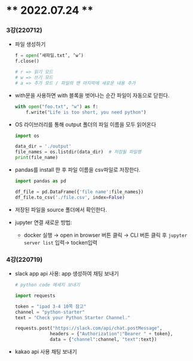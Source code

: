 # ** 2022.07.24 **

### 3강(220712)

- 파일 생성하기
    
    ```python
    f = open(’새파일.txt’, ‘w’)
    f.close()
    
    # r => 읽기 모드
    # w => 쓰기 모드
    # a => 추가 모드 / 파일의 맨 마지막에 새로운 내용 추가
    ```
    
- with문을 사용하면 with 블록을 벗어나는 순간 파일이 자동으로 닫힌다.
    
    ```python
    with open("foo.txt", "w") as f:
    	f.write("Life is too short, you need python")
    ```
    
- OS 라이브러리를 통해 output 폴더의 파일 이름을 모두 읽어온다
    
    ```python
    import os
    
    data_dir = './output'
    file_names = os.listdir(data_dir)  # 저장될 파일명
    print(file_name)
    ```
    
- pandas를 install 한 후 파일 이름을 csv파일로 저장한다.
    
    ```python
    import pandas as pd
    
    df_file = pd.DataFrame({'file name':file_names})
    df_file.to_csv('./file.csv', index=False)
    ```
    
- 저장된 파일을 source 폴더에서 확인한다.
- jupyter 연결 새로운 방법:
    - docker 실행 → open in browser 버튼 클릭 → CLI 버튼 클릭 후 `jupyter server list` 입력→ tocken입력

### 4강(220719)

- slack app api 사용: app 생성하여 채팅 보내기
    
    ```python
    # python code 메세지 보내기
    
    import requests
    
    token = "ipad 3-4 10쪽 참고"
    channel = "python-starter"
    text = "Check your Python Starter Channel."
    
    requests.post("https://slack.com/api/chat.postMessage",
                 headers = {"Authorization":"Bearer " + token},
                 data = {"channel":channel, "text":text})
    ```
    
- kakao api 사용 채팅 보내기